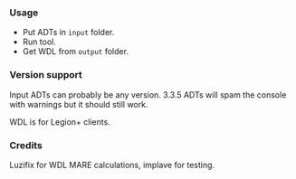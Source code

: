 ### Usage
- Put ADTs in `input` folder.
- Run tool.
- Get WDL from `output` folder.

### Version support
Input ADTs can probably be any version. 3.3.5 ADTs will spam the console with warnings but it should still work.

WDL is for Legion+ clients. 

### Credits
Luzifix for WDL MARE calculations, implave for testing.

